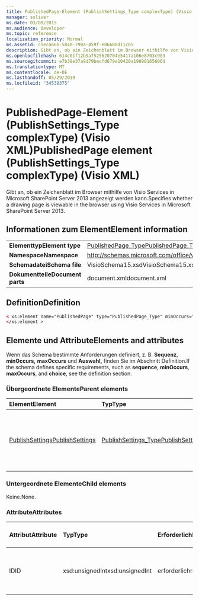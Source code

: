 ```yaml
---
title: PublishedPage-Element (PublishSettings_Type complexType) (Visio XML)
manager: soliver
ms.date: 03/09/2015
ms.audience: Developer
ms.topic: reference
localization_priority: Normal
ms.assetid: c1eca66b-5840-790a-459f-e06680d11c05
description: Gibt an, ob ein Zeichenblatt im Browser mithilfe von Visio Services in Microsoft SharePoint Server 2013 angezeigt werden kann.
ms.openlocfilehash: 614c01f12b9a7525620704e5417a106e8703c983
ms.sourcegitcommit: e7b38e37a9d79becfd679e10420a19890165606d
ms.translationtype: MT
ms.contentlocale: de-DE
ms.lasthandoff: 05/29/2019
ms.locfileid: "34538375"
---
```

# <a name="publishedpage-element-publishsettings_type-complextype-visio-xml"></a><span data-ttu-id="10b71-103">PublishedPage-Element (PublishSettings_Type complexType) (Visio XML)</span><span class="sxs-lookup"><span data-stu-id="10b71-103">PublishedPage element (PublishSettings_Type complexType) (Visio XML)</span></span>

<span data-ttu-id="10b71-104">Gibt an, ob ein Zeichenblatt im Browser mithilfe von Visio Services in Microsoft SharePoint Server 2013 angezeigt werden kann.</span><span class="sxs-lookup"><span data-stu-id="10b71-104">Specifies whether a drawing page is viewable in the browser using Visio Services in Microsoft SharePoint Server 2013.</span></span>
  
## <a name="element-information"></a><span data-ttu-id="10b71-105">Informationen zum Element</span><span class="sxs-lookup"><span data-stu-id="10b71-105">Element information</span></span>

|||
|:-----|:-----|
|<span data-ttu-id="10b71-106">**Elementtyp**</span><span class="sxs-lookup"><span data-stu-id="10b71-106">**Element type**</span></span> <br/> |[<span data-ttu-id="10b71-107">PublishedPage_Type</span><span class="sxs-lookup"><span data-stu-id="10b71-107">PublishedPage_Type</span></span>](publishedpage_type-complextypevisio-xml.md) <br/> |
|<span data-ttu-id="10b71-108">**Namespace**</span><span class="sxs-lookup"><span data-stu-id="10b71-108">**Namespace**</span></span> <br/> |http://schemas.microsoft.com/office/visio/2012/main  <br/> |
|<span data-ttu-id="10b71-109">**Schemadatei**</span><span class="sxs-lookup"><span data-stu-id="10b71-109">**Schema file**</span></span> <br/> |<span data-ttu-id="10b71-110">VisioSchema15.xsd</span><span class="sxs-lookup"><span data-stu-id="10b71-110">VisioSchema15.xsd</span></span>  <br/> |
|<span data-ttu-id="10b71-111">**Dokumentteile**</span><span class="sxs-lookup"><span data-stu-id="10b71-111">**Document parts**</span></span> <br/> |<span data-ttu-id="10b71-112">document.xml</span><span class="sxs-lookup"><span data-stu-id="10b71-112">document.xml</span></span>  <br/> |
   
## <a name="definition"></a><span data-ttu-id="10b71-113">Definition</span><span class="sxs-lookup"><span data-stu-id="10b71-113">Definition</span></span>

```XML
< xs:element name="PublishedPage" type="PublishedPage_Type" minOccurs="0" maxOccurs="unbounded" >
</xs:element >
```

## <a name="elements-and-attributes"></a><span data-ttu-id="10b71-114">Elemente und Attribute</span><span class="sxs-lookup"><span data-stu-id="10b71-114">Elements and attributes</span></span>

<span data-ttu-id="10b71-115">Wenn das Schema bestimmte Anforderungen definiert, z. B. **Sequenz**, **minOccurs,** **maxOccurs** und **Auswahl,** finden Sie im Abschnitt Definition.</span><span class="sxs-lookup"><span data-stu-id="10b71-115">If the schema defines specific requirements, such as **sequence**, **minOccurs**, **maxOccurs**, and **choice**, see the definition section.</span></span> 
  
### <a name="parent-elements"></a><span data-ttu-id="10b71-116">Übergeordnete Elemente</span><span class="sxs-lookup"><span data-stu-id="10b71-116">Parent elements</span></span>

|<span data-ttu-id="10b71-117">**Element**</span><span class="sxs-lookup"><span data-stu-id="10b71-117">**Element**</span></span>|<span data-ttu-id="10b71-118">**Typ**</span><span class="sxs-lookup"><span data-stu-id="10b71-118">**Type**</span></span>|<span data-ttu-id="10b71-119">**Beschreibung**</span><span class="sxs-lookup"><span data-stu-id="10b71-119">**Description**</span></span>|
|:-----|:-----|:-----|
|[<span data-ttu-id="10b71-120">PublishSettings</span><span class="sxs-lookup"><span data-stu-id="10b71-120">PublishSettings</span></span>](publishsettings-element-visiodocument_type-complextypevisio-xml.md) <br/> |[<span data-ttu-id="10b71-121">PublishSettings_Type</span><span class="sxs-lookup"><span data-stu-id="10b71-121">PublishSettings_Type</span></span>](publishsettings_type-complextypevisio-xml.md) <br/> |<span data-ttu-id="10b71-122">Gibt die Einstellungen an, die beim Öffnen des Diagramms mithilfe von Visio werden.</span><span class="sxs-lookup"><span data-stu-id="10b71-122">Specifies the settings that are used when the diagram is opened using Visio Services.</span></span>  <br/> |
   
### <a name="child-elements"></a><span data-ttu-id="10b71-123">Untergeordnete Elemente</span><span class="sxs-lookup"><span data-stu-id="10b71-123">Child elements</span></span>

<span data-ttu-id="10b71-124">Keine.</span><span class="sxs-lookup"><span data-stu-id="10b71-124">None.</span></span>
  
### <a name="attributes"></a><span data-ttu-id="10b71-125">Attribute</span><span class="sxs-lookup"><span data-stu-id="10b71-125">Attributes</span></span>

|<span data-ttu-id="10b71-126">**Attribut**</span><span class="sxs-lookup"><span data-stu-id="10b71-126">**Attribute**</span></span>|<span data-ttu-id="10b71-127">**Typ**</span><span class="sxs-lookup"><span data-stu-id="10b71-127">**Type**</span></span>|<span data-ttu-id="10b71-128">**Erforderlich**</span><span class="sxs-lookup"><span data-stu-id="10b71-128">**Required**</span></span>|<span data-ttu-id="10b71-129">**Beschreibung**</span><span class="sxs-lookup"><span data-stu-id="10b71-129">**Description**</span></span>|<span data-ttu-id="10b71-130">**Mögliche Werte**</span><span class="sxs-lookup"><span data-stu-id="10b71-130">**Possible values**</span></span>|
|:-----|:-----|:-----|:-----|:-----|
|<span data-ttu-id="10b71-131">ID</span><span class="sxs-lookup"><span data-stu-id="10b71-131">ID</span></span>  <br/> |<span data-ttu-id="10b71-132">xsd:unsignedInt</span><span class="sxs-lookup"><span data-stu-id="10b71-132">xsd:unsignedInt</span></span>  <br/> |<span data-ttu-id="10b71-133">erforderlich</span><span class="sxs-lookup"><span data-stu-id="10b71-133">required</span></span>  <br/> |<span data-ttu-id="10b71-134">Der Bezeichner eines Zeichenblatts.</span><span class="sxs-lookup"><span data-stu-id="10b71-134">The identifier of a drawing page.</span></span>  <br/> |<span data-ttu-id="10b71-135">Werte des xsd:unsignedInt-Typs.</span><span class="sxs-lookup"><span data-stu-id="10b71-135">Values of the xsd:unsignedInt type.</span></span>  <br/> |
   


